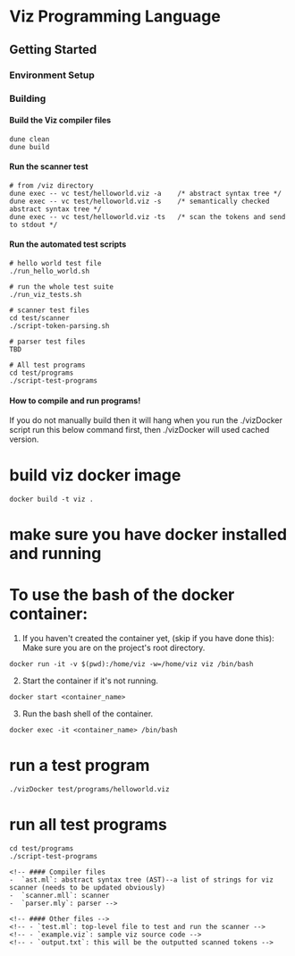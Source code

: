 # Viz Programming Language

## Getting Started
### Environment Setup

### Building
#### Build the Viz compiler files

```
dune clean
dune build
```

#### Run the scanner test
```
# from /viz directory
dune exec -- vc test/helloworld.viz -a    /* abstract syntax tree */
dune exec -- vc test/helloworld.viz -s    /* semantically checked abstract syntax tree */
dune exec -- vc test/helloworld.viz -ts   /* scan the tokens and send to stdout */
```

#### Run the automated test scripts
```
# hello world test file
./run_hello_world.sh

# run the whole test suite
./run_viz_tests.sh

# scanner test files
cd test/scanner
./script-token-parsing.sh

# parser test files
TBD

# All test programs
cd test/programs
./script-test-programs
```

#### How to compile and run programs!
If you do not manually build then it will hang when you run the ./vizDocker script
run this below command first, then ./vizDocker will used cached version.
# build viz docker image
```
docker build -t viz .
```

# make sure you have docker installed and running

# To use the bash of the docker container:
1. If you haven't created the container yet, (skip if you have done this):
Make sure you are on the project's root directory.
```
docker run -it -v $(pwd):/home/viz -w=/home/viz viz /bin/bash
```
2. Start the container if it's not running.
```
docker start <container_name>
```
3. Run the bash shell of the container.
```
docker exec -it <container_name> /bin/bash 
```


# run a test program
`./vizDocker test/programs/helloworld.viz`

# run all test programs
```
cd test/programs
./script-test-programs

<!-- #### Compiler files
-  `ast.ml`: abstract syntax tree (AST)--a list of strings for viz scanner (needs to be updated obviously) 
-  `scanner.mll`: scanner
-  `parser.mly`: parser -->

<!-- #### Other files -->
<!-- - `test.ml`: top-level file to test and run the scanner -->
<!-- - `example.viz`: sample viz source code -->
<!-- - `output.txt`: this will be the outputted scanned tokens -->
